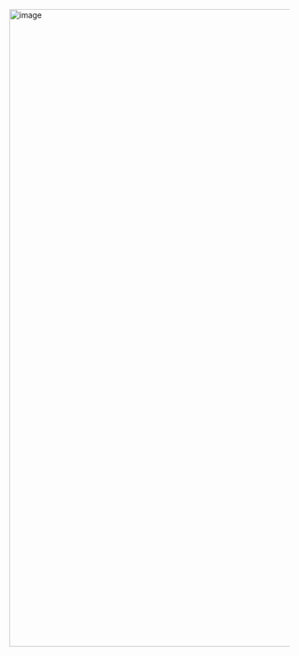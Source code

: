 <img width="1234" height="1146" alt="image" src="https://github.com/user-attachments/assets/b6b9d45e-3e93-4756-a902-05a9aa98d6aa" />
